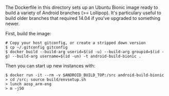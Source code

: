 The Dockerfile in this directory sets up an Ubuntu Bionic image ready to build
a variety of Android branches (>= Lollipop). It's particulary useful to build
older branches that required 14.04 if you've upgraded to something newer.

First, build the image:
```
# Copy your host gitconfig, or create a stripped down version
$ cp ~/.gitconfig gitconfig
$ docker build --build-arg userid=$(id -u) --build-arg groupid=$(id -g) --build-arg username=$(id -un) -t android-build-bionic .
```

Then you can start up new instances with:
```
$ docker run -it --rm -v $ANDROID_BUILD_TOP:/src android-build-bionic
> cd /src; source build/envsetup.sh
> lunch aosp_arm-eng
> m -j50
```
